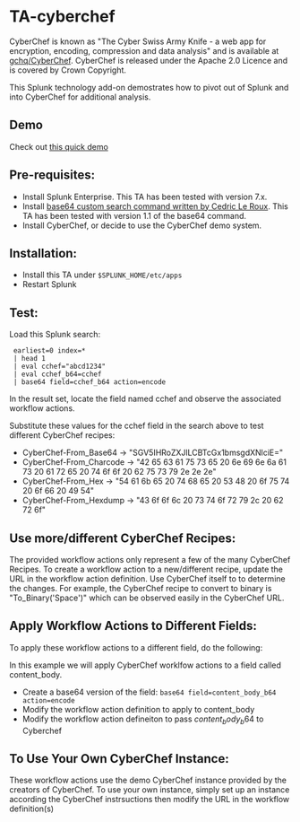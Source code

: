# TA-cyberchef

CyberChef is known as "The Cyber Swiss Army Knife - a web app for encryption, encoding, compression and data analysis" 
and is available at [gchq/CyberChef](https://gchq.github.io/CyberChef). CyberChef is released under the Apache 2.0 Licence and is covered 
by Crown Copyright.

This Splunk technology add-on demostrates how to pivot out of Splunk and into CyberChef for additional analysis.

## Demo
Check out [this quick demo](https://vimeo.com/243919059)

## Pre-requisites:

- Install Splunk Enterprise. This TA has been tested with version 7.x.
- Install [base64 custom search command written by Cedric Le Roux](https://splunkbase.splunk.com/app/1922/). This TA has been tested with version 1.1 of the base64 command.
- Install CyberChef, or decide to use the CyberChef demo system.


## Installation:

- Install this TA under `$SPLUNK_HOME/etc/apps`
- Restart Splunk


## Test:

Load this Splunk search:

```
 earliest=0 index=* 
 | head 1 
 | eval cchef="abcd1234" 
 | eval cchef_b64=cchef 
 | base64 field=cchef_b64 action=encode
```

In the result set, locate the field named cchef and observe the associated workflow actions.

Substitute these values for the cchef field in the search above to test different CyberChef recipes:

- CyberChef-From_Base64 -> "SGV5IHRoZXJlLCBTcGx1bmsgdXNlciE="
- CyberChef-From_Charcode -> "42 65 63 61 75 73 65 20 6e 69 6e 6a 61 73 20 61 72 65 20 74 6f 6f 20 62 75 73 79 2e 2e 2e"
- CyberChef-From_Hex -> "54 61 6b 65 20 74 68 65 20 53 48 20 6f 75 74 20 6f 66 20 49 54"
- CyberChef-From_Hexdump -> "43 6f 6f 6c 20 73 74 6f 72 79 2c 20 62 72 6f"
 
 
## Use more/different CyberChef Recipes:

The provided workflow actions only represent a few of the many CyberChef Recipes. To create a workflow action to a new/different recipe, update the URL in the workflow action definition. Use CyberChef itself to to determine the changes. For example, the CyberChef recipe to convert to binary is "To_Binary('Space')" which can be observed easily in the CyberChef URL.  


## Apply Workflow Actions to Different Fields:

To apply these workflow actions to a different field, do the following:

In this example we will apply CyberChef worklfow actions to a field called content_body.
- Create a base64 version of the field: `base64 field=content_body_b64 action=encode`
- Modify the workflow action definition to apply to content_body
- Modify the workflow action defineiton to pass $content_body_b64$ to Cyberchef


## To Use Your Own CyberChef Instance:

These workflow actions use the demo CyberChef instance provided by the creators of CyberChef. To use your own instance, simply set up an instance according the CyberChef instrsuctions then modify the URL in the workflow definition(s)
